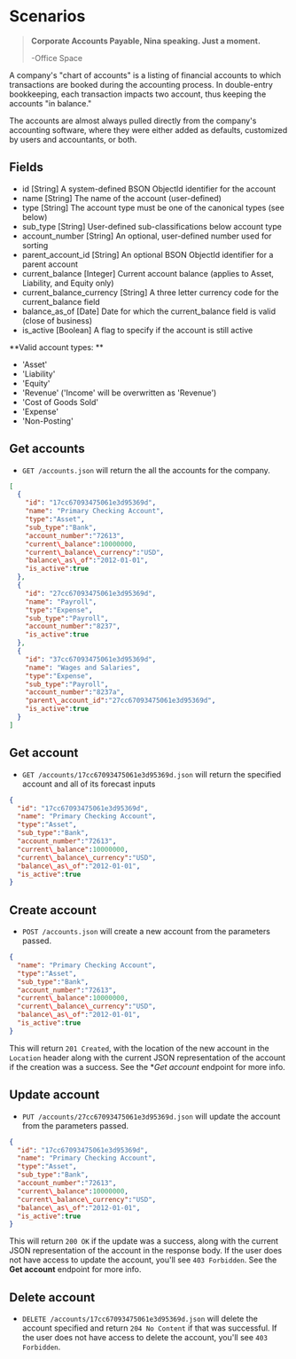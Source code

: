 Scenarios
=========

> **Corporate Accounts Payable, Nina speaking. Just a moment.**
>
> -Office Space

A company's "chart of accounts" is a listing of financial accounts to which transactions are booked during the accounting process. In double-entry bookkeeping, each transaction impacts two account, thus keeping the accounts "in balance."

The accounts are almost always pulled directly from the company's accounting software, where they were either added as defaults, customized by users and accountants, or both.


Fields
------

* id [String] A system-defined BSON ObjectId identifier for the account
* name [String] The name of the account (user-defined)
* type [String] The account type must be one of the canonical types (see below)
* sub_type [String] User-defined sub-classifications below account type
* account_number [String] An optional, user-defined number used for sorting
* parent\_account_id [String] An optional BSON ObjectId identifier for a parent account
* current\_balance [Integer] Current account balance (applies to Asset, Liability, and Equity only)
* current\_balance\_currency [String] A three letter currency code for the current_balance field
* balance\_as\_of [Date] Date for which the current_balance field is valid (close of business)
* is_active [Boolean] A flag to specify if the account is still active

**Valid account types: **

* 'Asset'
* 'Liability'
* 'Equity'
* 'Revenue' ('Income' will be overwritten as 'Revenue')
* 'Cost of Goods Sold'
* 'Expense'
* 'Non-Posting'


Get accounts
------------

* `GET /accounts.json` will return the all the accounts for the company.

```json
[
  {
    "id": "17cc67093475061e3d95369d",
    "name": "Primary Checking Account",
    "type":"Asset",
    "sub_type":"Bank",
    "account_number":"72613",
    "current\_balance":10000000,
    "current\_balance\_currency":"USD",
    "balance\_as\_of":"2012-01-01",
    "is_active":true
  },
  {
    "id": "27cc67093475061e3d95369d",
    "name": "Payroll",
    "type":"Expense",
    "sub_type":"Payroll",
    "account_number":"8237",
    "is_active":true
  },
  {
    "id": "37cc67093475061e3d95369d",
    "name": "Wages and Salaries",
    "type":"Expense",
    "sub_type":"Payroll",
    "account_number":"8237a",
    "parent\_account_id":"27cc67093475061e3d95369d",
    "is_active":true
  }
]
```


Get account
-----------

* `GET /accounts/17cc67093475061e3d95369d.json` will return the specified account and all of its forecast inputs

```json
{
  "id": "17cc67093475061e3d95369d",
  "name": "Primary Checking Account",
  "type":"Asset",
  "sub_type":"Bank",
  "account_number":"72613",
  "current\_balance":10000000,
  "current\_balance\_currency":"USD",
  "balance\_as\_of":"2012-01-01",
  "is_active":true
}
```


Create account
--------------

* `POST /accounts.json` will create a new account from the parameters passed.

```json
{
  "name": "Primary Checking Account",
  "type":"Asset",
  "sub_type":"Bank",
  "account_number":"72613",
  "current\_balance":10000000,
  "current\_balance\_currency":"USD",
  "balance\_as\_of":"2012-01-01",
  "is_active":true
}
```

This will return `201 Created`, with the location of the new account in the `Location` header along with the current JSON representation of the account if the creation was a success. See the **Get account* endpoint for more info.


Update account
--------------

* `PUT /accounts/27cc67093475061e3d95369d.json` will update the account from the parameters passed.

```json
{
  "id": "17cc67093475061e3d95369d",
  "name": "Primary Checking Account",
  "type":"Asset",
  "sub_type":"Bank",
  "account_number":"72613",
  "current\_balance":10000000,
  "current\_balance\_currency":"USD",
  "balance\_as\_of":"2012-01-01",
  "is_active":true
}
```

This will return `200 OK` if the update was a success, along with the current JSON representation of the account in the response body. If the user does not have access to update the account, you'll see `403 Forbidden`. See the **Get account** endpoint for more info.


Delete account
-------------

* `DELETE /accounts/17cc67093475061e3d95369d.json` will delete the account specified and return `204 No Content` if that was successful. If the user does not have access to delete the account, you'll see `403 Forbidden`.